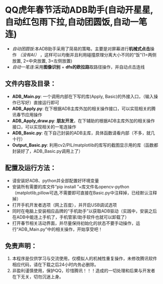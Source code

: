 # QQ虎年春节活动ADB助手(自动开星星,自动红包雨下拉,自动团圆饭,自动一笔连)

- *自动团圆饭*:本ADB助手采用了简易的策略，主要是对屏幕进行**机械式点击**操作 *（没有AI）* ，这样可以均衡并且利用碰撞原理分离大小不同的“饭”(1=两侧放置, 2=中央放置, 3=左侧放置)
- *自动一笔连*:采用**图像识别** + **dfs的欧拉路**取路径操作，并自动点击连线

## 文件内容及目录：
+ **ADB_Main.py**: 一个调用内部在下写的库(Apply, Basic)的外接入口，（输入操作已写好）直接运行即可
+ **ADB_Apply.py**: 在下根据ADB主库外加的相关操作接口，可以实现相关的腾讯春节应用操作
+ **ADB_Apply_draw.py**: **朋友开发**，在下辅助的根据ADB主库外加的相关操作接口，可以实现相关的一笔连操作
+ **ADB_Basic.py**: 在下自己封装的ADB主库，具体函数请看内部（不多，就几十行）
+ **Output_Basic.py**: 利用cv2/PIL/matplotlib的库写的截图显示用的库（函数都封装好了，ADB_Basic.py调用上了）

## 配置及运行方法：
+ 请安装好ADB、python并全部配置好环境变量
+ 安装所有需要的库文件“pip install ”+库文件名opencv-python（matplotlib,pillow可选,不需要即可直接在Basic.py中注释掉，已经默认注释掉）
+ 打开手机开发者选项（网上百度），并开启USB调试选项
+ 同时在电脑上安装相应品牌的“手机助手”以获取ADB驱动（实践中，安装之后在ADB中能连上手机了，手机管家/助手软件也就可以卸载了）
+ 打开春节相关活动界面，并尽量保持初始化的状态不要手动操作，运行“ADB_Main.py”中的相关操作，开始享受吧！


## 免责声明：
1. 本程序是仅供学习与交流使用，仅模拟人的机械性重复操作，未修改腾讯软件相应代码，请在下载之后24小时内务必删除。
2. 非盈利谨慎使用，保护QQ，珍惜腾讯！！！造成的一切处理和后果与开发者在下无关，切勿沉迷上身。
